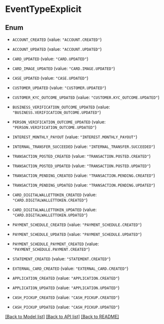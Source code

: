 # EventTypeExplicit

## Enum


* `ACCOUNT_CREATED` (value: `"ACCOUNT.CREATED"`)

* `ACCOUNT_UPDATED` (value: `"ACCOUNT.UPDATED"`)

* `CARD_UPDATED` (value: `"CARD.UPDATED"`)

* `CARD_IMAGE_UPDATED` (value: `"CARD.IMAGE.UPDATED"`)

* `CASE_UPDATED` (value: `"CASE.UPDATED"`)

* `CUSTOMER_UPDATED` (value: `"CUSTOMER.UPDATED"`)

* `CUSTOMER_KYC_OUTCOME_UPDATED` (value: `"CUSTOMER.KYC_OUTCOME.UPDATED"`)

* `BUSINESS_VERIFICATION_OUTCOME_UPDATED` (value: `"BUSINESS.VERIFICATION_OUTCOME.UPDATED"`)

* `PERSON_VERIFICATION_OUTCOME_UPDATED` (value: `"PERSON.VERIFICATION_OUTCOME.UPDATED"`)

* `INTEREST_MONTHLY_PAYOUT` (value: `"INTEREST.MONTHLY_PAYOUT"`)

* `INTERNAL_TRANSFER_SUCCEEDED` (value: `"INTERNAL_TRANSFER.SUCCEEDED"`)

* `TRANSACTION_POSTED_CREATED` (value: `"TRANSACTION.POSTED.CREATED"`)

* `TRANSACTION_POSTED_UPDATED` (value: `"TRANSACTION.POSTED.UPDATED"`)

* `TRANSACTION_PENDING_CREATED` (value: `"TRANSACTION.PENDING.CREATED"`)

* `TRANSACTION_PENDING_UPDATED` (value: `"TRANSACTION.PENDING.UPDATED"`)

* `CARD_DIGITALWALLETTOKEN_CREATED` (value: `"CARD.DIGITALWALLETTOKEN.CREATED"`)

* `CARD_DIGITALWALLETTOKEN_UPDATED` (value: `"CARD.DIGITALWALLETTOKEN.UPDATED"`)

* `PAYMENT_SCHEDULE_CREATED` (value: `"PAYMENT_SCHEDULE.CREATED"`)

* `PAYMENT_SCHEDULE_UPDATED` (value: `"PAYMENT_SCHEDULE.UPDATED"`)

* `PAYMENT_SCHEDULE_PAYMENT_CREATED` (value: `"PAYMENT_SCHEDULE.PAYMENT.CREATED"`)

* `STATEMENT_CREATED` (value: `"STATEMENT.CREATED"`)

* `EXTERNAL_CARD_CREATED` (value: `"EXTERNAL_CARD.CREATED"`)

* `APPLICATION_CREATED` (value: `"APPLICATION.CREATED"`)

* `APPLICATION_UPDATED` (value: `"APPLICATION.UPDATED"`)

* `CASH_PICKUP_CREATED` (value: `"CASH_PICKUP.CREATED"`)

* `CASH_PICKUP_UPDATED` (value: `"CASH_PICKUP.UPDATED"`)


[[Back to Model list]](../README.md#documentation-for-models) [[Back to API list]](../README.md#documentation-for-api-endpoints) [[Back to README]](../README.md)


